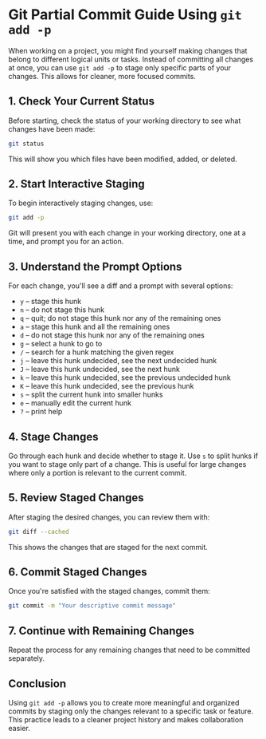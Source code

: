 # Git Partial Commit Guide Using `git add -p`

When working on a project, you might find yourself making changes that belong to different logical units or tasks. Instead of committing all changes at once, you can use `git add -p` to stage only specific parts of your changes. This allows for cleaner, more focused commits.

## 1. Check Your Current Status

Before starting, check the status of your working directory to see what changes have been made:

```bash
git status
```

This will show you which files have been modified, added, or deleted.

## 2. Start Interactive Staging

To begin interactively staging changes, use:

```bash
git add -p
```

Git will present you with each change in your working directory, one at a time, and prompt you for an action.

## 3. Understand the Prompt Options

For each change, you'll see a diff and a prompt with several options:

- `y` – stage this hunk
- `n` – do not stage this hunk
- `q` – quit; do not stage this hunk nor any of the remaining ones
- `a` – stage this hunk and all the remaining ones
- `d` – do not stage this hunk nor any of the remaining ones
- `g` – select a hunk to go to
- `/` – search for a hunk matching the given regex
- `j` – leave this hunk undecided, see the next undecided hunk
- `J` – leave this hunk undecided, see the next hunk
- `k` – leave this hunk undecided, see the previous undecided hunk
- `K` – leave this hunk undecided, see the previous hunk
- `s` – split the current hunk into smaller hunks
- `e` – manually edit the current hunk
- `?` – print help

## 4. Stage Changes

Go through each hunk and decide whether to stage it. Use `s` to split hunks if you want to stage only part of a change. This is useful for large changes where only a portion is relevant to the current commit.

## 5. Review Staged Changes

After staging the desired changes, you can review them with:

```bash
git diff --cached
```

This shows the changes that are staged for the next commit.

## 6. Commit Staged Changes

Once you're satisfied with the staged changes, commit them:

```bash
git commit -m "Your descriptive commit message"
```

## 7. Continue with Remaining Changes

Repeat the process for any remaining changes that need to be committed separately.

## Conclusion

Using `git add -p` allows you to create more meaningful and organized commits by staging only the changes relevant to a specific task or feature. This practice leads to a cleaner project history and makes collaboration easier.